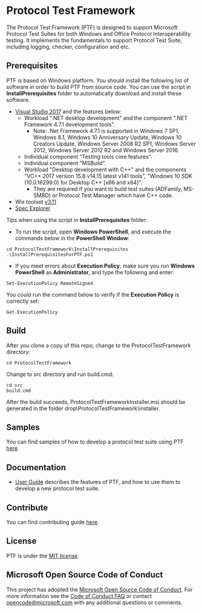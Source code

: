 # Protocol Test Framework

The Protocol Test Framework (PTF) is designed to support Microsoft Protocol Test Suites for both Windows and Office Protocol Interoperability testing. 
It implements the fundamentals to support Protocol Test Suite, including logging, checker, configuration and etc.

## Prerequisites

PTF is based on Windows platform.
You should install the following list of software in order to build PTF from source code.
You can use the script in **InstallPrerequisites** folder to automatically download and install these software.

* [Visual Studio 2017](https://visualstudio.microsoft.com/downloads/) and the features below:
  * Workload ".NET desktop development" and the component ".NET Framework 4.7.1 development tools". 
    * Note: .Net Framework 4.7.1 is supported in Windows 7 SP1, Windows 8.1, Windows 10 Anniversary Update, Windows 10 Creators Update, Windows Server 2008 R2 SP1, Windows Server 2012, Windows Server 2012 R2 and Windows Server 2016.
  * Individual component "Testing tools core features".
  * Individual component "MSBuild".
  * Workload "Desktop development with C++" and the components "VC++ 2017 version 15.8 v14.15 latest v141 tools", "Windows 10 SDK (10.0.16299.0) for Desktop C++ [x86 and x64]".
    * They are required if you want to build test suites (ADFamily, MS-SMBD) or Protocol Test Manager which have C++ code.  
* Wix toolset [v3.11](https://github.com/wixtoolset/wix3/releases/tag/wix3111rtm)
* [Spec Explorer](https://visualstudiogallery.msdn.microsoft.com/271d0904-f178-4ce9-956b-d9bfa4902745/)

Tips when using the script in **InstallPrerequisites** folder:

* To run the script, open **Windows PowerShell**, and execute the commands below in the **PowerShell Window**:

```
cd ProtocolTestFramework\InstallPrerequisites
.\InstallPrerequisitesForPTF.ps1
```

* If you meet errors about **Execution Policy**, make sure you run **Windows PowerShell** as **Administrator**, and type the following and enter:

```
Set-ExecutionPolicy RemoteSigned
```

You could run the command below to verify if the **Execution Policy** is correctly set:

```
Get-ExecutionPolicy
```

## Build

After you clone a copy of this repo, change to the ProtocolTestFramework directory:

```
cd ProtocolTestFramework
```

Change to src directory and run build.cmd:

  ```
  cd src
  build.cmd
  ```

After the build succeeds, ProtocolTestFrameworkInstaller.msi should be generated in the folder drop\ProtocolTestFramework\installer\.


## Samples

You can find samples of how to develop a protocol test suite using PTF [here](https://github.com/Microsoft/ProtocolTestFramework/tree/master/samples).

## Documentation

* [User Guide](https://github.com/Microsoft/ProtocolTestFramework/tree/master/docs/) describes the features of PTF, and how to use them to develop a new protocol test suite.

## Contribute

You can find contributing guide [here](https://github.com/Microsoft/ProtocolTestFramework/blob/master/CONTRIBUTING.md).

## License

PTF is under the [MIT license](https://github.com/Microsoft/ProtocolTestFramework/blob/master/LICENSE.txt).

## Microsoft Open Source Code of Conduct

This project has adopted the [Microsoft Open Source Code of Conduct](https://opensource.microsoft.com/codeofconduct/). For more information see the [Code of Conduct FAQ](https://opensource.microsoft.com/codeofconduct/faq/) or contact [opencode@microsoft.com](mailto:opencode@microsoft.com) with any additional questions or comments.

